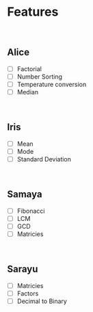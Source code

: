 
# Features
<br>

## Alice
- [ ] Factorial
- [ ] Number Sorting
- [ ] Temperature conversion
- [ ] Median
<br>

## Iris
- [ ] Mean
- [ ] Mode
- [ ] Standard Deviation
<br>

## Samaya
- [ ] Fibonacci
- [ ] LCM
- [ ] GCD
- [ ] Matricies
<br>

## Sarayu
- [ ] Matricies
- [ ] Factors
- [ ] Decimal to Binary